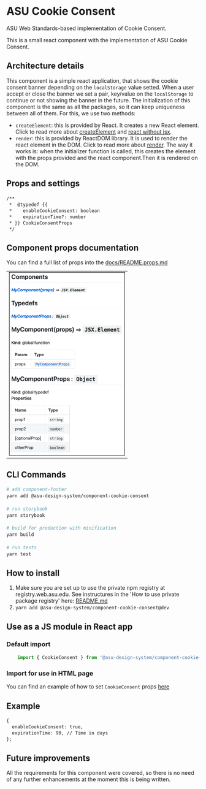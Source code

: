 # ASU Cookie Consent
ASU Web Standards-based implementation of Cookie Consent.

This is a small react component with the implementation of ASU Cookie Consent.

## Architecture details
This component is a simple react application, that shows the cookie consent banner depending on the `localStorage` value setted. When a user accept or close the banner we set a pair, key/value on the `localStorage` to continue or not showing the banner in the future.
The initialization of this component is the same as all the packages, so it can keep uniqueness between all of them. For this, we use two methods:
 - `createElement`: this is provided by React. It creates a new React element. Click to read more about [createElement](https://reactjs.org/docs/react-api.html#createelement) and [react without jsx](https://reactjs.org/docs/react-without-jsx.html).
 - `render`: this is provided by ReactDOM library. It is used to render the react element in the DOM. Click to read more about [render](https://reactjs.org/docs/react-dom.html).
The way it works is: when the initializer function is called, this creates the element with the props provided and the react component.Then it is rendered on the DOM.

## Props and settings
```JS
/**
 *  @typedef {{
 *    enableCookieConsent: boolean
 *    expirationTime?: number
 * }} CookieConsentProps
 */
```

## Component props documentation

You can find a full list of props into the [docs/README.props.md](docs/README.props.md)

<table>
  <tr>
    <td>
      <a href = "docs/README.props.md">
        <img
          style ="border: 1px solid black;"
          width = "300px"
          src="../../docs/assets/readme-props-preview.png"
        />
      </a>
    </td>
  </tr>
</table>

## CLI Commands

``` bash
# add component-footer
yarn add @asu-design-system/component-cookie-consent

# run storybook
yarn storybook

# build for production with minification
yarn build

# run tests
yarn test

```

## How to install

1. Make sure you are set up to use the private npm registry at registry.web.asu.edu. See instructures in the 'How to use private package registry' here: [README.md](../../README.md)
2. ```yarn add @asu-design-system/component-cookie-consent@dev```

## Use as a JS module in React app

### Default import
```JAVASCRIPT
    import { CookieConsent } from '@asu-design-system/component-cookie-consent@dev'
```

### Import for use in HTML page
You can find an example of how to set `CookieConsent` props [here](/packages/component-cookie-consent/examples/cookie-consent.html)

## Example

```JS
{
  enableCookieConsent: true,
  expirationTime: 90, // Time in days
};
```

## Future improvements
All the requirements for this component were covered, so there is no need of any further enhancements at the moment this is being written.

